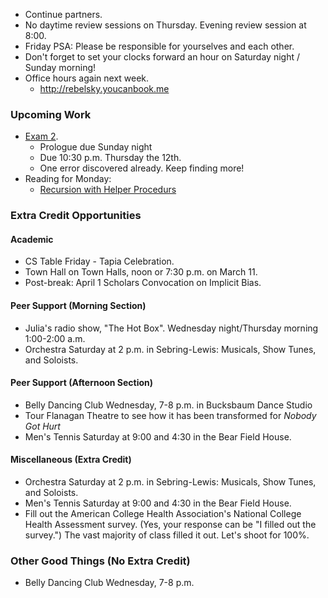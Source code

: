 * Continue partners.
* No daytime review sessions on Thursday.  Evening review session at 8:00.
* Friday PSA: Please be responsible for yourselves and each other.
* Don't forget to set your clocks forward an hour on Saturday night / Sunday
  morning!
* Office hours again next week.
    * <http://rebelsky.youcanbook.me>

### Upcoming Work

* [Exam 2](../assignments/exam.02.html).
    * Prologue due Sunday night
    * Due 10:30 p.m. Thursday the 12th.
    * One error discovered already.  Keep finding more!
* Reading for Monday: 
    * [Recursion with Helper Procedurs](../readings/helper-recursion-reading.html)

### Extra Credit Opportunities

#### Academic 

* CS Table Friday - Tapia Celebration.
* Town Hall on Town Halls, noon or 7:30 p.m. on March 11.
* Post-break: April 1 Scholars Convocation on Implicit Bias.

#### Peer Support (Morning Section)

* Julia's radio show, "The Hot Box".  Wednesday night/Thursday morning 
  1:00-2:00 a.m.  
* Orchestra Saturday at 2 p.m. in Sebring-Lewis: Musicals, Show Tunes,
  and Soloists.

#### Peer Support (Afternoon Section)

* Belly Dancing Club Wednesday, 7-8 p.m. in Bucksbaum Dance Studio
* Tour Flanagan Theatre to see how it has been transformed for
  _Nobody Got Hurt_
* Men's Tennis Saturday at 9:00 and 4:30 in the Bear Field House.

#### Miscellaneous (Extra Credit)

* Orchestra Saturday at 2 p.m. in Sebring-Lewis: Musicals, Show Tunes,
  and Soloists.
* Men's Tennis Saturday at 9:00 and 4:30 in the Bear Field House.
* Fill out the American College Health Association's National College Health
  Assessment survey.  (Yes, your response can be "I filled out the survey.")
  The vast majority of class filled it out.  Let's shoot for 100%.

### Other Good Things (No Extra Credit)

* Belly Dancing Club Wednesday, 7-8 p.m.

